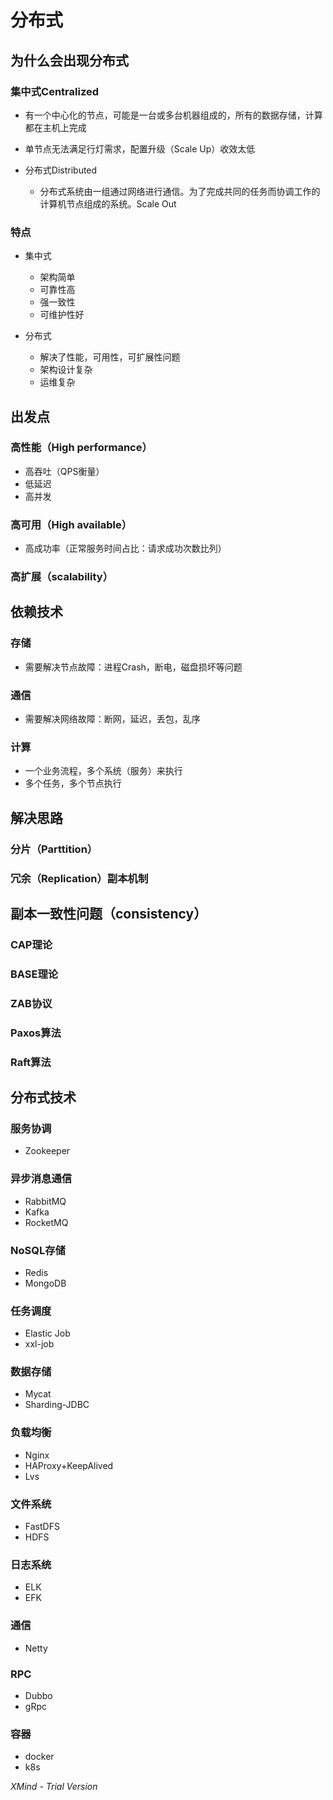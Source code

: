 # 分布式

## 为什么会出现分布式

### 集中式Centralized

- 有一个中心化的节点，可能是一台或多台机器组成的，所有的数据存储，计算都在主机上完成
- 单节点无法满足行灯需求，配置升级（Scale Up）收效太低
- 分布式Distributed

	- 分布式系统由一组通过网络进行通信。为了完成共同的任务而协调工作的计算机节点组成的系统。Scale Out

### 特点

- 集中式

	- 架构简单
	- 可靠性高
	- 强一致性
	- 可维护性好

- 分布式

	- 解决了性能，可用性，可扩展性问题
	- 架构设计复杂
	- 运维复杂

## 出发点

### 高性能（High performance）

- 高吞吐（QPS衡量）
- 低延迟
- 高并发

### 高可用（High available）

- 高成功率（正常服务时间占比：请求成功次数比列）

### 高扩展（scalability）

## 依赖技术

### 存储

- 需要解决节点故障：进程Crash，断电，磁盘损坏等问题

### 通信

- 需要解决网络故障：断网，延迟，丢包，乱序

### 计算

- 一个业务流程，多个系统（服务）来执行
- 多个任务，多个节点执行

## 解决思路

### 分片（Parttition）

### 冗余（Replication）副本机制

## 副本一致性问题（consistency）

### CAP理论

### BASE理论

### ZAB协议

### Paxos算法

### Raft算法

## 分布式技术

### 服务协调

- Zookeeper

### 异步消息通信

- RabbitMQ
- Kafka
- RocketMQ

### NoSQL存储

- Redis
- MongoDB

### 任务调度

- Elastic Job
- xxl-job

### 数据存储

- Mycat
- Sharding-JDBC

### 负载均衡

- Nginx
- HAProxy+KeepAlived
- Lvs

### 文件系统

- FastDFS
- HDFS

### 日志系统

- ELK
- EFK

### 通信

- Netty

### RPC

- Dubbo
- gRpc

### 容器

- docker
- k8s

*XMind - Trial Version*